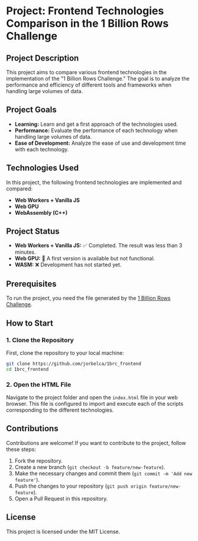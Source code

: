 # Project: Frontend Technologies Comparison in the 1 Billion Rows Challenge

## Project Description

This project aims to compare various frontend technologies in the implementation of the "1 Billion Rows Challenge." The goal is to analyze the performance and efficiency of different tools and frameworks when handling large volumes of data.

## Project Goals

- **Learning:** Learn and get a first approach of the technologies used.
- **Performance:** Evaluate the performance of each technology when handling large volumes of data.
- **Ease of Development:** Analyze the ease of use and development time with each technology.

## Technologies Used

In this project, the following frontend technologies are implemented and compared:

- **Web Workers + Vanilla JS**
- **Web GPU**
- **WebAssembly (C++)**

## Project Status

- **Web Workers + Vanilla JS:** ✅ Completed. The result was less than 3 minutes.
- **Web GPU:** 🚧 A first version is available but not functional.
- **WASM:** ❌ Development has not started yet.

## Prerequisites

To run the project, you need the file generated by the [1 Billion Rows Challenge](https://github.com/gunnarmorling/1brc#submitting).

## How to Start

### 1. Clone the Repository

First, clone the repository to your local machine:

```bash
git clone https://github.com/jorbelca/1brc_frontend
cd 1brc_frontend
```

### 2. Open the HTML File

Navigate to the project folder and open the `index.html` file in your web browser. This file is configured to import and execute each of the scripts corresponding to the different technologies.

## Contributions

Contributions are welcome! If you want to contribute to the project, follow these steps:

1. Fork the repository.
2. Create a new branch (`git checkout -b feature/new-feature`).
3. Make the necessary changes and commit them (`git commit -m 'Add new feature'`).
4. Push the changes to your repository (`git push origin feature/new-feature`).
5. Open a Pull Request in this repository.

## License

This project is licensed under the MIT License.
